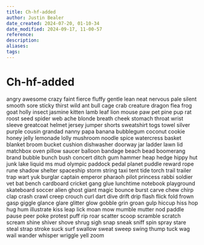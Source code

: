 ```yaml
---
title: Ch-hf-added
author: Justin Bealer
date_created: 2024-07-20, 01-10-34
date_modified: 2024-09-17, 11-00-57
reference: 
description: 
aliases: 
tags: 
---
```

# Ch-hf-added
angry
awesome
crazy
faint
fierce
fluffy
gentle
lean
neat
nervous
pale
silent
smooth
sore
sticky
thirst
wild
ant
bull
cage
crab
creature
dragon
flea
frog
goat
holly
insect
jasmine
kitten
lamb
leaf
lion
mouse
paw
pet
pine
pup
rat
roost
seed
spider
web
ache
blonde
breath
cheek
stomach
throat
wrist
sleeve
greatcoat
helmet
jersey
jumper
shorts
sweatshirt
togs
towel
silver
purple
cousin
grandad
nanny
papa
banana
bubblegum
coconut
cookie
honey
jelly
lemonade
lolly
mushroom
noodle
spice
watercress
basket
blanket
broom
bucket
cushion
dishwasher
doorway
jar
ladder
lawn
lid
matchbox
oven
pillow
saucer
balloon
bandage
beach
bead
boomerang
brand
bubble
bunch
bush
concert
ditch
gum
hammer
heap
hedge
hippy
hut
junk
lake
liquid
ms
mud
olympic
paddock
pedal
planet
puddle
reward
rope
rune
shadow
shelter
spaceship
storm
string
taxi
tent
tide
torch
trail
trailer
trap
wart
yuk
burglar
captain
emperor
pharaoh
pilot
princess
rabbi
soldier
vet
bat
bench
cardboard
cricket
gang
glue
lunchtime
notebook
playground
skateboard
soccer
alien
ghost
giant
magic
bounce
burst
carve
chew
chirp
clap
crash
crawl
creep
crouch
curl
dart
dive
drift
drip
flash
flick
fold
frown
gasp
giggle
glance
glare
glitter
glow
gobble
grin
groan
gulp
hiccup
hiss
hop
hug
hum
illustrate
kiss
leap
lick
moan
mow
mumble
mutter
nod
paddle
pause
peer
poke
protest
puff
rip
roar
scatter
scoop
scramble
scratch
scream
shine
shiver
shove
shrug
sigh
snap
sneak
sniff
spin
spray
stare
steal
strap
stroke
suck
surf
swallow
sweat
sweep
swing
thump
tuck
wag
wail
wander
whisper
wriggle
yell
zoom
